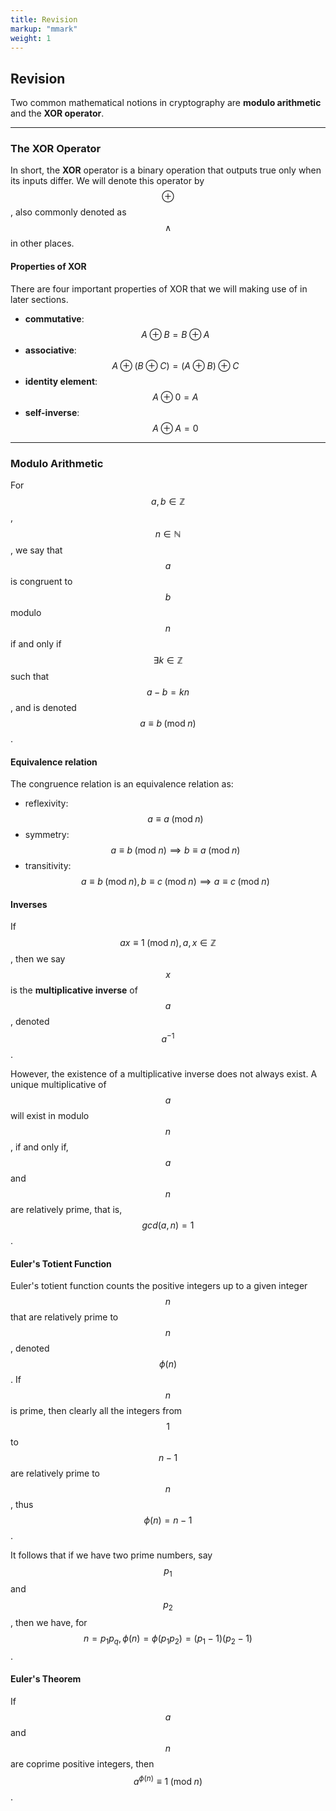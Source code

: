 ```yaml
---
title: Revision
markup: "mmark"
weight: 1
---
```


## Revision
Two common mathematical notions in cryptography are **modulo arithmetic** and the **XOR operator**.

------

### The XOR Operator
In short, the **XOR** operator is a binary operation that outputs true only when its inputs differ. We will denote this operator by $$\oplus$$, also commonly denoted as $$\wedge$$ in other places.

#### Properties of XOR
There are four important properties of XOR that we will making use of in later sections.
- **commutative**: $$A \oplus B = B \oplus A$$
- **associative**: $$A \oplus (B \oplus C) = (A \oplus B) \oplus C$$
- **identity element**: $$A \oplus 0 = A$$
- **self-inverse**: $$A \oplus A = 0$$

------

### Modulo Arithmetic
For $$a, b \in \mathbb{Z}$$, $$n \in \mathbb{N}$$, we say that $$a$$ is congruent to $$b$$ modulo $$n$$ if and only if $$\exists k \in \mathbb{Z}$$ such that $$a - b = kn$$, and is denoted $$a \equiv b \; (\text{mod} \; n)$$.

#### Equivalence relation
The congruence relation is an equivalence relation as:
- reflexivity: $$a \equiv a \; (\text{mod} \; n)$$
- symmetry: $$a \equiv b \; (\text{mod} \; n) \implies b \equiv a \; (\text{mod} \; n)$$
- transitivity: $$a \equiv b \; (\text{mod} \; n), b \equiv c \; (\text{mod} \; n) \implies a \equiv c \; (\text{mod} \; n)$$

#### Inverses
If $$ax \equiv 1 \; (\text{mod} \; n), a, x \in \mathbb{Z}$$, then we say $$x$$ is the **multiplicative inverse** of $$a$$, denoted $$a^{-1}$$.

However, the existence of a multiplicative inverse does not always exist. A unique multiplicative of $$a$$ will exist in modulo $$n$$, if and only if, $$a$$ and $$n$$ are relatively prime, that is, $$gcd(a, n) = 1$$.

#### Euler's Totient Function
Euler's totient function counts the positive integers up to a given integer $$n$$ that are relatively prime to $$n$$, denoted $$\phi(n)$$. If $$n$$ is prime, then clearly all the integers from $$1$$ to $$n - 1$$ are relatively prime to $$n$$, thus $$\phi(n) = n - 1$$.

It follows that if we have two prime numbers, say $$p_1$$ and $$p_2$$, then we have, for $$n = p_1p_q, \phi(n) = \phi(p_1p_2) = (p_1 - 1)(p_2 - 1)$$.

#### Euler's Theorem
If $$a$$ and $$n$$ are coprime positive integers, then $$a^{\phi(n)} \equiv 1 \; (\text{mod} \; n)$$.
